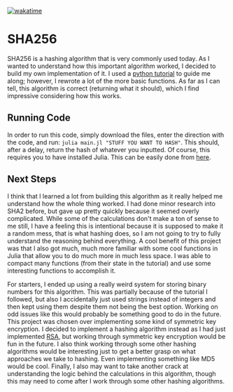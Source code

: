 [![wakatime](https://wakatime.com/badge/user/75e033f5-beb6-4359-afae-db8209348d42/project/93ce6a5f-bded-4337-881b-e97b22aa402e.svg)](https://wakatime.com/badge/user/75e033f5-beb6-4359-afae-db8209348d42/project/93ce6a5f-bded-4337-881b-e97b22aa402e)

# SHA256

SHA256 is a hashing algorithm that is very commonly used today. As I wanted to understand how this important algorithm worked, I decided to build my own implementation of it. I used a [python tutorial](https://medium.com/@domspaulo/python-implementation-of-sha-256-from-scratch-924f660c5d57) to guide me along; however, I rewrote a lot of the more basic functions. As far as I can tell, this algorithm is correct (returning what it should), which I find impressive considering how this works. 

## Running Code

In order to run this code, simply download the files, enter the direction with the code, and run: ``` julia main.jl "STUFF YOU WANT TO HASH" ```. This should, after a delay, return the hash of whatever you inputted. Of course, this requires you to have installed Julia. This can be easily done from [here](https://julialang.org/downloads/). 

## Next Steps

I think that I learned a lot from building this algorithm as it really helped me understand how the whole thing worked. I had done minor research into SHA2 before, but gave up pretty quickly because it seemed overly complicated. While some of the calculations don't make a ton of sense to me still, I have a feeling this is intentional because it is supposed to make it a random mess, that is what hashing does, so I am not going to try to fully understand the reasoning behind everything. A cool benefit of this project was that I also got much, much more familiar with some cool functions in Julia that allow you to do much more in much less space. I was able to compact many functions (from their state in the tutorial) and use some interesting functions to accomplish it. 

For starters, I ended up using a really weird system for storing binary numbers for this algorithm. This was partially because of the tutorial I followed, but also I accidentally just used strings instead of integers and then kept using them despite them not being the best option. Working on odd issues like this would probably be something good to do in the future. This project was chosen over implementing some kind of symmetric key encryption. I decided to implement a hashing algorithm instead as I had just implemented [RSA](https://github.com/TheSharkhead2/RSA), but working through symmetric key encryption would be fun in the future. I also think working through some other hashing algorithms would be interesting just to get a better grasp on what approaches we take to hashing. Even implementing something like MD5 would be cool. Finally, I also may want to take another crack at understanding the logic behind the calculations in this algorithm, though this may need to come after I work through some other hashing algorithms. 